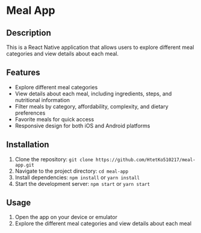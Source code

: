 # Meal App

## Description

This is a React Native application that allows users to explore different meal categories and view details about each meal.

## Features

- Explore different meal categories
- View details about each meal, including ingredients, steps, and nutritional information
- Filter meals by category, affordability, complexity, and dietary preferences
- Favorite meals for quick access
- Responsive design for both iOS and Android platforms

## Installation

1. Clone the repository: `git clone https://github.com/HtetKo510217/meal-app.git`
2. Navigate to the project directory: `cd meal-app`
3. Install dependencies: `npm install` or `yarn install`
4. Start the development server: `npm start` or `yarn start`

## Usage

1. Open the app on your device or emulator
2. Explore the different meal categories and view details about each meal